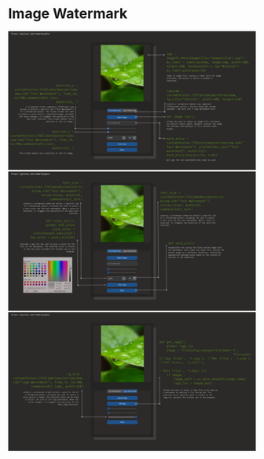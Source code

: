 <h1> Image Watermark </h1>

<p align ="center">
           <img src ="img/1.jpg">
           <br>
           <img src ="img/2.jpg">
           <br>
           <img src ="img/3.jpg">
  
  
</p>  
